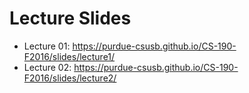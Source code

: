 Lecture Slides
==============

* Lecture 01: https://purdue-csusb.github.io/CS-190-F2016/slides/lecture1/
* Lecture 02: https://purdue-csusb.github.io/CS-190-F2016/slides/lecture2/
